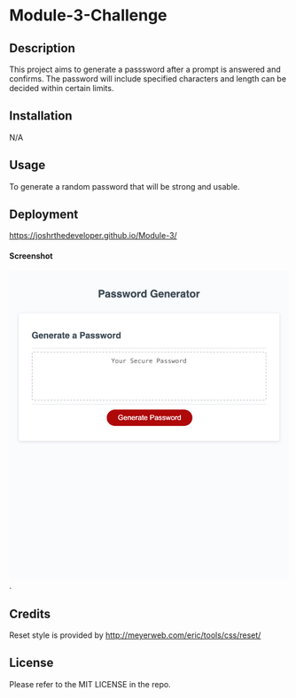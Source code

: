 # Module-3-Challenge

## Description

This project aims to generate a passsword after a prompt is answered and confirms. The password will include specified characters and length can be decided within certain limits. 


## Installation

N/A

## Usage

To generate a random password that will be strong and usable. 

## Deployment
https://joshrthedeveloper.github.io/Module-3/

#### Screenshot

![my screenshot](./assets/joshrthedeveloper.github.io_Module-3_.png).

## Credits

Reset style is provided by http://meyerweb.com/eric/tools/css/reset/ 

## License

Please refer to the MIT LICENSE in the repo.
